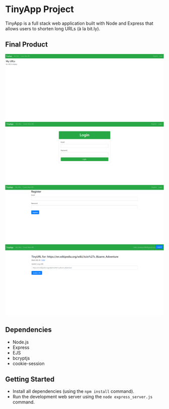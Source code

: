 # TinyApp Project

TinyApp is a full stack web application built with Node and Express that allows users to shorten long URLs (à la bit.ly).

## Final Product

!["urls main page"](https://github.com/DaftTrash97/tinyapp/blob/master/docs/urls-page.png?raw=true)
!["login page"](https://github.com/DaftTrash97/tinyapp/blob/master/docs/login-page.png?raw=true)
!["register page"](https://github.com/DaftTrash97/tinyapp/blob/master/docs/register-page.png?raw=true)
!["new shortened url page"](https://github.com/DaftTrash97/tinyapp/blob/master/docs/shortened-url-page.png?raw=true)

## Dependencies

- Node.js
- Express
- EJS
- bcryptjs
- cookie-session

## Getting Started

- Install all dependencies (using the `npm install` command).
- Run the development web server using the `node express_server.js` command.